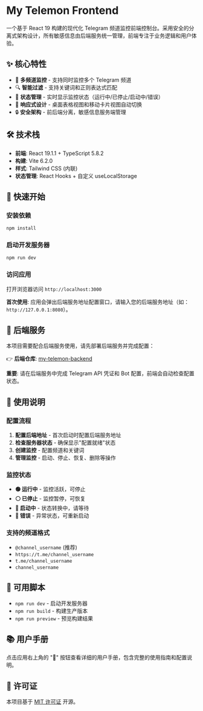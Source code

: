 # My Telemon Frontend

一个基于 React 19 构建的现代化 Telegram 频道监控前端控制台。采用安全的分离式架构设计，所有敏感信息由后端服务统一管理，前端专注于业务逻辑和用户体验。

## ✨ 核心特性

- 🎯 **多频道监控** - 支持同时监控多个 Telegram 频道
- 🔍 **智能过滤** - 支持关键词和正则表达式匹配
- 🚦 **状态管理** - 实时显示监控状态（运行中/已停止/启动中/错误）
- 📱 **响应式设计** - 桌面表格视图和移动卡片视图自动切换
- 🔒 **安全架构** - 前后端分离，敏感信息服务端管理

## 🛠️ 技术栈

- **前端**: React 19.1.1 + TypeScript 5.8.2
- **构建**: Vite 6.2.0
- **样式**: Tailwind CSS (内联)
- **状态管理**: React Hooks + 自定义 useLocalStorage

## 🚀 快速开始

### 安装依赖

```bash
npm install
```

### 启动开发服务器

```bash
npm run dev
```

### 访问应用

打开浏览器访问 `http://localhost:3000`

**首次使用**: 应用会弹出后端服务地址配置窗口，请输入您的后端服务地址（如：`http://127.0.0.1:8080`）。

## 🔌 后端服务

本项目需要配合后端服务使用，请先部署后端服务并完成配置：

👉 **后端仓库**: [my-telemon-backend](https://github.com/milan-chen/my-telemon-backend)

**重要**: 请在后端服务中完成 Telegram API 凭证和 Bot 配置，前端会自动检查配置状态。

## 📝 使用说明

### 配置流程

1. **配置后端地址** - 首次启动时配置后端服务地址
2. **检查服务器状态** - 确保显示"配置就绪"状态
3. **创建监控** - 配置频道和关键词
4. **管理监控** - 启动、停止、恢复、删除等操作

### 监控状态

- **🟢 运行中** - 监控活跃，可停止
- **⚪ 已停止** - 监控暂停，可恢复
- **🔵 启动中** - 状态转换中，请等待
- **🔴 错误** - 异常状态，可重新启动

### 支持的频道格式

- `@channel_username` (推荐)
- `https://t.me/channel_username`
- `t.me/channel_username`
- `channel_username`

## 🔧 可用脚本

- `npm run dev` - 启动开发服务器
- `npm run build` - 构建生产版本
- `npm run preview` - 预览构建结果

## 📚 用户手册

点击应用右上角的 "📖" 按钮查看详细的用户手册，包含完整的使用指南和配置说明。

## 📄 许可证

本项目基于 [MIT 许可证](LICENSE) 开源。